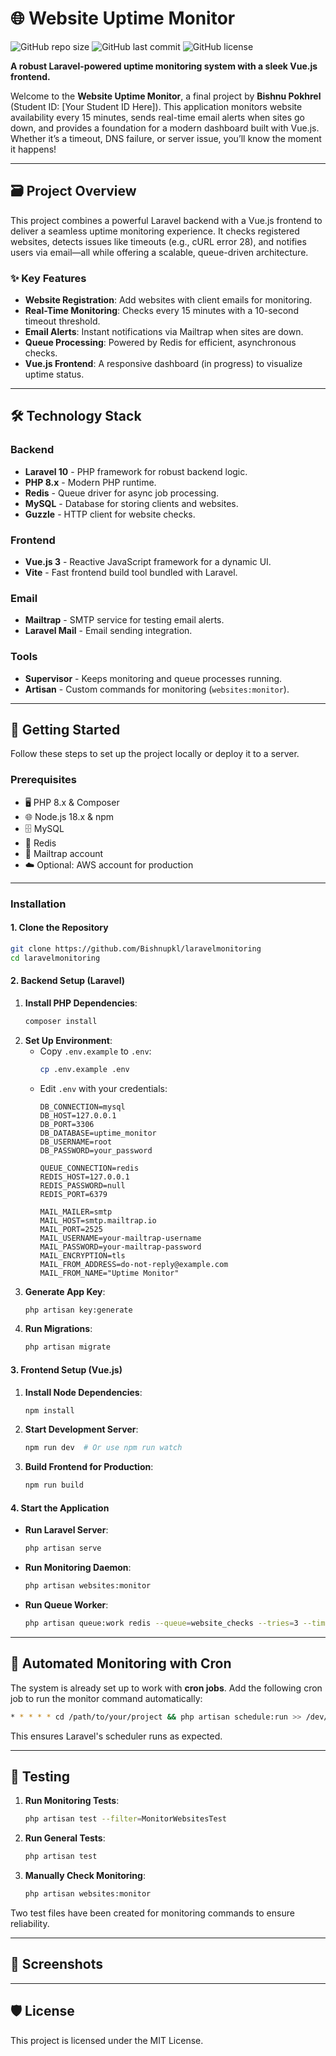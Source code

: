 # 🌐 Website Uptime Monitor

![GitHub repo size](https://img.shields.io/github/repo-size/Bishnupkl/laravelmonitoring) ![GitHub last commit](https://img.shields.io/github/last-commit/Bishnupkl/laravelmonitoring) ![GitHub license](https://img.shields.io/github/license/Bishnupkl/laravelmonitoring)

**A robust Laravel-powered uptime monitoring system with a sleek Vue.js frontend.**

Welcome to the **Website Uptime Monitor**, a final project by **Bishnu Pokhrel** (Student ID: [Your Student ID Here]). This application monitors website availability every 15 minutes, sends real-time email alerts when sites go down, and provides a foundation for a modern dashboard built with Vue.js. Whether it’s a timeout, DNS failure, or server issue, you’ll know the moment it happens!

---

## 🗃️ Project Overview

This project combines a powerful Laravel backend with a Vue.js frontend to deliver a seamless uptime monitoring experience. It checks registered websites, detects issues like timeouts (e.g., cURL error 28), and notifies users via email—all while offering a scalable, queue-driven architecture.

### ✨ Key Features
- **Website Registration**: Add websites with client emails for monitoring.
- **Real-Time Monitoring**: Checks every 15 minutes with a 10-second timeout threshold.
- **Email Alerts**: Instant notifications via Mailtrap when sites are down.
- **Queue Processing**: Powered by Redis for efficient, asynchronous checks.
- **Vue.js Frontend**: A responsive dashboard (in progress) to visualize uptime status.

---

## 🛠️ Technology Stack

### Backend
- **Laravel 10** - PHP framework for robust backend logic.
- **PHP 8.x** - Modern PHP runtime.
- **Redis** - Queue driver for async job processing.
- **MySQL** - Database for storing clients and websites.
- **Guzzle** - HTTP client for website checks.

### Frontend
- **Vue.js 3** - Reactive JavaScript framework for a dynamic UI.
- **Vite** - Fast frontend build tool bundled with Laravel.

### Email
- **Mailtrap** - SMTP service for testing email alerts.
- **Laravel Mail** - Email sending integration.

### Tools
- **Supervisor** - Keeps monitoring and queue processes running.
- **Artisan** - Custom commands for monitoring (`websites:monitor`).

---

## 🚀 Getting Started

Follow these steps to set up the project locally or deploy it to a server.

### Prerequisites
- 🖥️ PHP 8.x & Composer
- 🌐 Node.js 18.x & npm
- 🗄️ MySQL
- 🔴 Redis
- 💎 Mailtrap account
- ☁️ Optional: AWS account for production

---

### Installation

#### 1. Clone the Repository
```bash
git clone https://github.com/Bishnupkl/laravelmonitoring
cd laravelmonitoring
```

#### 2. Backend Setup (Laravel)
1. **Install PHP Dependencies**:
   ```bash
   composer install
   ```
2. **Set Up Environment**:
    - Copy `.env.example` to `.env`:
      ```bash
      cp .env.example .env
      ```
    - Edit `.env` with your credentials:
      ```env
      DB_CONNECTION=mysql
      DB_HOST=127.0.0.1
      DB_PORT=3306
      DB_DATABASE=uptime_monitor
      DB_USERNAME=root
      DB_PASSWORD=your_password

      QUEUE_CONNECTION=redis
      REDIS_HOST=127.0.0.1
      REDIS_PASSWORD=null
      REDIS_PORT=6379

      MAIL_MAILER=smtp
      MAIL_HOST=smtp.mailtrap.io
      MAIL_PORT=2525
      MAIL_USERNAME=your-mailtrap-username
      MAIL_PASSWORD=your-mailtrap-password
      MAIL_ENCRYPTION=tls
      MAIL_FROM_ADDRESS=do-not-reply@example.com
      MAIL_FROM_NAME="Uptime Monitor"
      ```
3. **Generate App Key**:
   ```bash
   php artisan key:generate
   ```
4. **Run Migrations**:
   ```bash
   php artisan migrate
   ```

#### 3. Frontend Setup (Vue.js)
1. **Install Node Dependencies**:
   ```bash
   npm install
   ```
2. **Start Development Server**:
   ```bash
   npm run dev  # Or use npm run watch
   ```
3. **Build Frontend for Production**:
   ```bash
   npm run build
   ```

#### 4. Start the Application
- **Run Laravel Server**:
  ```bash
  php artisan serve
  ```
- **Run Monitoring Daemon**:
  ```bash
  php artisan websites:monitor
  ```
- **Run Queue Worker**:
  ```bash
  php artisan queue:work redis --queue=website_checks --tries=3 --timeout=30
  ```

---

## 🧠 Automated Monitoring with Cron
The system is already set up to work with **cron jobs**. Add the following cron job to run the monitor command automatically:

```bash
* * * * * cd /path/to/your/project && php artisan schedule:run >> /dev/null 2>&1
```

This ensures Laravel's scheduler runs as expected.

---

## 🧬 Testing
1. **Run Monitoring Tests**:
   ```bash
   php artisan test --filter=MonitorWebsitesTest
   ```
2. **Run General Tests**:
   ```bash
   php artisan test
   ```
3. **Manually Check Monitoring**:
   ```bash
   php artisan websites:monitor
   ```

Two test files have been created for monitoring commands to ensure reliability.

---

## 📸 Screenshots


---

## 🛡️ License
This project is licensed under the MIT License.

